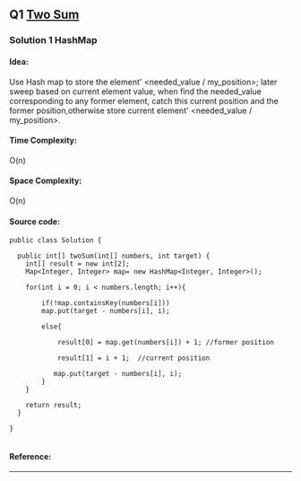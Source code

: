 ## Q1 [Two Sum](https://leetcode.com/problems/two-sum/) 

### Solution 1 HashMap
#### Idea:
Use Hash map to store the element' <needed_value / my_position>; later sweep based on current element value, when find the needed_value corresponding to any former element,
catch this current position and the former position,otherwise store current element' <needed_value / my_position>.
 
#### Time Complexity:
O(n)
#### Space Complexity:
O(n)
#### Source code:
```
public class Solution {

  public int[] twoSum(int[] numbers, int target) {
    int[] result = new int[2];
    Map<Integer, Integer> map= new HashMap<Integer, Integer>();

    for(int i = 0; i < numbers.length; i++){
       
        if(!map.containsKey(numbers[i]))
        map.put(target - numbers[i], i);
        
        else{
        
            result[0] = map.get(numbers[i]) + 1; //former position
            
            result[1] = i + 1;  //current position
        
           map.put(target - numbers[i], i);
        }
    }

    return result;
  }

}


```
#### Reference:

---

